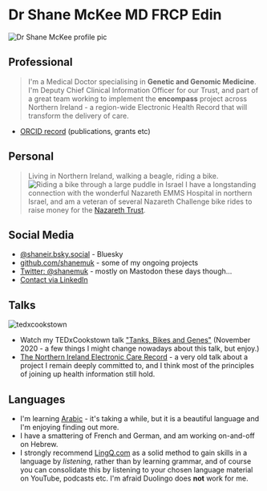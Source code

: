 # Dr Shane McKee MD FRCP Edin
![Dr Shane McKee profile pic](https://github.com/user-attachments/assets/3eef8f33-ee83-41d0-9af6-83ccd0acad2c)

## Professional
> I'm a Medical Doctor specialising in **Genetic and Genomic Medicine**. I'm Deputy Chief Clinical Information Officer for our Trust, and part of a great team working to implement the **encompass** project across Northern Ireland - a region-wide Electronic Health Record that will transform the delivery of care.
* [ORCID record](https://orcid.org/0000-0002-1772-0106) (publications, grants etc)

## Personal
> Living in Northern Ireland, walking a beagle, riding a bike.
![Riding a bike through a large puddle in Israel](https://user-images.githubusercontent.com/23620458/201495075-f25cc1b7-fc0b-4232-815b-da8760493f9a.jpg)
> I have a longstanding connection with the wonderful Nazareth EMMS Hospital in northern Israel, and am a veteran of several Nazareth Challenge bike rides to raise money for the [Nazareth Trust](https://www.nazarethtrust.org/nazareth-challenge/).

## Social Media
* [@shaneir.bsky.social](https://bsky.app/profile/shaneir.bsky.social) - Bluesky
* [github.com/shanemuk](https://github.com/shanemuk) - some of my ongoing projects
* [Twitter: @shanemuk](https://twitter.com/shanemuk) - mostly on Mastodon these days though...
* [Contact via LinkedIn](https://www.linkedin.com/in/shane-mckee-21976933/)

## Talks
![tedxcookstown](https://user-images.githubusercontent.com/23620458/202871665-0d8ef4b5-3074-4020-9e2a-a0a3f75c3f81.jpg)
* Watch my TEDxCookstown talk ["Tanks, Bikes and Genes"](https://www.ted.com/talks/dr_shane_mckee_tanks_bikes_genes) (November 2020 - a few things I might change nowadays about this talk, but enjoy.)
* [The Northern Ireland Electronic Care Record](https://www.youtube.com/watch?v=WmQauD2jBkU) - a very old talk about a project I remain deeply committed to, and I think most of the principles of joining up health information still hold.

## Languages
* I'm learning [Arabic](https://github.com/shanemuk/shanemuk.github.io/blob/main/arabic.md) - it's taking a while, but it is a beautiful language and I'm enjoying finding out more.
* I have a smattering of French and German, and am working on-and-off on Hebrew.
* I strongly recommend [LingQ.com](https://lingq.com) as a solid method to gain skills in a language by *listening*, rather than by learning grammar, and of course you can consolidate this by listening to your chosen language material on YouTube, podcasts etc. I'm afraid Duolingo does **not** work for me.

